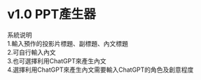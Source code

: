 <h1>v1.0 PPT產生器</h1>
系統说明<br>
1.輸入預作的投影片標題、副標題、內文標題<br>
2.可自行輸入內文<br>
3.也可選擇利用ChatGPT來產生內文<br>
4.選擇利用ChatGPT來產生內文需要輸入ChatGPT的角色及創意程度

